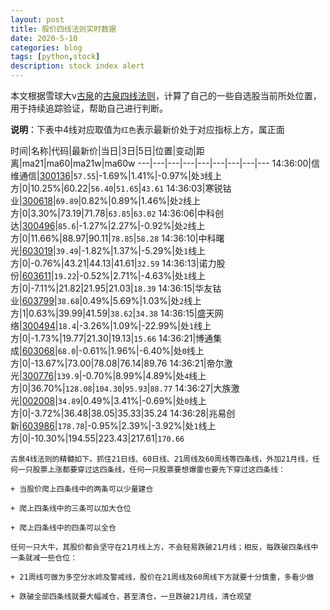 ```yaml
---
layout: post
title: 股价四线法则实时数据
date: 2020-5-10
categories: blog
tags: [python,stock]
description: stock index alert
---
```



本文根据雪球大v[古泉](https://xueqiu.com/u/7148646888)的[古泉四线法则](https://xueqiu.com/7148646888/130498192)，计算了自己的一些自选股当前所处位置，用于持续追踪验证，帮助自己进行判断。

**说明**：下表中4线对应取值为`红色`表示最新价处于对应指标上方，属正面

时间|名称|代码|最新价|当日|3日|5日|位置|变动|距离|ma21|ma60|ma21w|ma60w
---|---|---|---|---|---|---|---|---
14:36:00|信维通信|[300136](https://xueqiu.com/S/SZ300136)|`57.55`|-1.69%|1.41%|-0.97%|处`3`线上方|0|10.25%|60.22|`56.40`|`51.65`|`43.61`
14:36:03|寒锐钴业|[300618](https://xueqiu.com/S/SZ300618)|`69.89`|0.82%|0.89%|1.46%|处`2`线上方|0|3.30%|73.19|71.78|`63.85`|`63.02`
14:36:06|中科创达|[300496](https://xueqiu.com/S/SZ300496)|`85.6`|-1.27%|2.27%|-0.92%|处`2`线上方|0|11.66%|88.97|90.11|`78.85`|`58.28`
14:36:10|中科曙光|[603019](https://xueqiu.com/S/SH603019)|`39.49`|-1.82%|1.37%|-5.29%|处`1`线上方|0|-0.76%|43.21|44.13|41.61|`32.59`
14:36:13|诺力股份|[603611](https://xueqiu.com/S/SH603611)|`19.22`|-0.52%|2.71%|-4.63%|处`1`线上方|0|-7.11%|21.82|21.95|21.03|`18.39`
14:36:15|华友钴业|[603799](https://xueqiu.com/S/SH603799)|`38.68`|0.49%|5.69%|1.03%|处`2`线上方|1|0.63%|39.99|41.59|`38.62`|`34.38`
14:36:15|盛天网络|[300494](https://xueqiu.com/S/SZ300494)|`18.4`|-3.26%|1.09%|-22.99%|处`1`线上方|0|-1.73%|19.77|21.30|19.13|`15.66`
14:36:21|博通集成|[603068](https://xueqiu.com/S/SH603068)|`68.0`|-0.61%|1.96%|-6.40%|处`0`线上方|0|-13.67%|73.00|78.08|76.14|89.76
14:36:21|帝尔激光|[300776](https://xueqiu.com/S/SZ300776)|`139.9`|-0.70%|8.99%|4.89%|处`4`线上方|0|36.70%|`128.08`|`104.30`|`95.93`|`88.77`
14:36:27|大族激光|[002008](https://xueqiu.com/S/SZ002008)|`34.89`|0.49%|3.41%|-0.69%|处`0`线上方|0|-3.72%|36.48|38.05|35.33|35.24
14:36:28|兆易创新|[603986](https://xueqiu.com/S/SH603986)|`178.78`|-0.95%|2.39%|-3.92%|处`1`线上方|0|-10.30%|194.55|223.43|217.61|`170.66`

```
古泉4线法则的精髓如下。抓住21日线、60日线、21周线及60周线等四条线，外加21月线，任何一只股票上涨都要穿过这四条线，任何一只股票要想爆雷也要先下穿过这四条线：

+ 当股价爬上四条线中的两条可以少量建仓

+ 爬上四条线中的三条可以加大仓位

+ 爬上四条线中的四条可以全仓

任何一只大牛，其股价都会坚守在21月线上方，不会轻易跌破21月线；相反，每跌破四条线中一条就减一些仓位：

+ 21周线可做为多空分水岭及警戒线，股价在21周线及60周线下方就要十分慎重，多看少做

+ 跌破全部四条线就要大幅减仓，甚至清仓，一旦跌破21月线，清仓观望
```